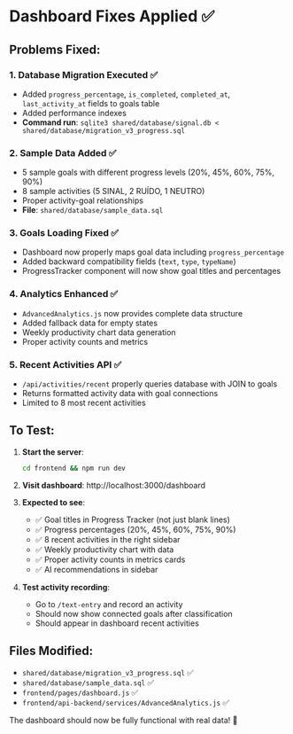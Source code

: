 # Dashboard Fixes Applied ✅

## Problems Fixed:

### 1. **Database Migration Executed** ✅
- Added `progress_percentage`, `is_completed`, `completed_at`, `last_activity_at` fields to goals table
- Added performance indexes
- **Command run**: `sqlite3 shared/database/signal.db < shared/database/migration_v3_progress.sql`

### 2. **Sample Data Added** ✅
- 5 sample goals with different progress levels (20%, 45%, 60%, 75%, 90%)
- 8 sample activities (5 SINAL, 2 RUÍDO, 1 NEUTRO)
- Proper activity-goal relationships
- **File**: `shared/database/sample_data.sql`

### 3. **Goals Loading Fixed** ✅
- Dashboard now properly maps goal data including `progress_percentage`
- Added backward compatibility fields (`text`, `type`, `typeName`)
- ProgressTracker component will now show goal titles and percentages

### 4. **Analytics Enhanced** ✅
- `AdvancedAnalytics.js` now provides complete data structure
- Added fallback data for empty states
- Weekly productivity chart data generation
- Proper activity counts and metrics

### 5. **Recent Activities API** ✅
- `/api/activities/recent` properly queries database with JOIN to goals
- Returns formatted activity data with goal connections
- Limited to 8 most recent activities

## To Test:

1. **Start the server**:
   ```bash
   cd frontend && npm run dev
   ```

2. **Visit dashboard**: http://localhost:3000/dashboard

3. **Expected to see**:
   - ✅ Goal titles in Progress Tracker (not just blank lines)
   - ✅ Progress percentages (20%, 45%, 60%, 75%, 90%)
   - ✅ 8 recent activities in the right sidebar
   - ✅ Weekly productivity chart with data
   - ✅ Proper activity counts in metrics cards
   - ✅ AI recommendations in sidebar

4. **Test activity recording**:
   - Go to `/text-entry` and record an activity
   - Should now show connected goals after classification
   - Should appear in dashboard recent activities

## Files Modified:
- `shared/database/migration_v3_progress.sql` ✅
- `shared/database/sample_data.sql` ✅
- `frontend/pages/dashboard.js` ✅
- `frontend/api-backend/services/AdvancedAnalytics.js` ✅

The dashboard should now be fully functional with real data! 🚀